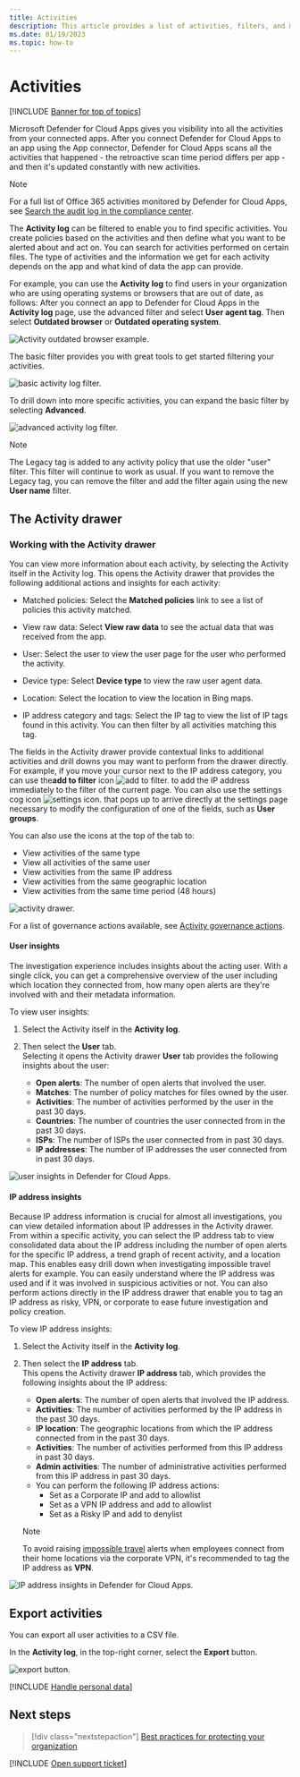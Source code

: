 ```yaml
---
title: Activities 
description: This article provides a list of activities, filters, and match parameters that can be applied to activity policies.
ms.date: 01/19/2023
ms.topic: how-to
---
```

# Activities

[!INCLUDE [Banner for top of topics](includes/banner.md)]

Microsoft Defender for Cloud Apps gives you visibility into all the activities from your connected apps. After you connect Defender for Cloud Apps to an app using the App connector, Defender for Cloud Apps scans all the activities that happened - the retroactive scan time period differs per app - and then it's updated constantly with new activities.

> [!NOTE]
> For a full list of Office 365 activities monitored by Defender for Cloud Apps, see [Search the audit log in the compliance center](/microsoft-365/compliance/search-the-audit-log-in-security-and-compliance#audited-activities).

The **Activity log** can be filtered to enable you to find specific activities. You create policies based on the activities and then define what you want to be alerted about and act on. You can search for activities performed on certain files. The type of activities and the information we get for each activity depends on the app and what kind of data the app can provide.

For example, you can use the **Activity log** to find users in your organization who are using operating systems or browsers that are out of date, as follows:
After you connect an app to Defender for Cloud Apps in the **Activity log** page, use the advanced filter and select **User agent tag**. Then select **Outdated browser** or **Outdated operating system**.

![Activity outdated browser example.](media/activity-example-outdated.png)

The basic filter provides you with great tools to get started filtering your activities.

![basic activity log filter.](media/activity-log-filter-basic.png)

To drill down into more specific activities, you can expand the basic filter by selecting **Advanced**.

![advanced activity log filter.](media/activity-log-filter-advanced.png)

> [!NOTE]
> The Legacy tag is added to any activity policy that use the older "user" filter. This filter will continue to work as usual. If you want to remove the Legacy tag, you can remove the filter and add the filter again using the new **User name** filter.

## The Activity drawer

### Working with the Activity drawer

You can view more information about each activity, by selecting the Activity itself in the Activity log. This opens the Activity drawer that provides the following additional actions and insights for each activity:

- Matched policies: Select the **Matched policies** link to see a list of policies this activity matched.

- View raw data: Select **View raw data** to see the actual data that was received from the app.

- User: Select the user to view the user page for the user who performed the activity.

- Device type: Select **Device type** to view the raw user agent data.

- Location: Select the location to view the location in Bing maps.

- IP address category and tags: Select the IP tag to view the list of IP tags found in this activity. You can then filter by all activities matching this tag.

The fields in the Activity drawer provide contextual links to additional activities and drill downs you may want to perform from the drawer directly. For example, if you move your cursor next to the IP address category, you can use the**add to filter** icon ![add to filter.](media/add-to-filter-icon.png) to add the IP address immediately to the filter of the current page. You can also use the settings cog icon ![settings icon.](media/contextual-settings-icon.png) that pops up to arrive directly at the settings page necessary to modify the configuration of one of the fields, such as **User groups**.

You can also use the icons at the top of the tab to:

- View activities of the same type
- View all activities of the same user
- View activities from the same IP address
- View activities from the same geographic location
- View activities from the same time period (48 hours)

![activity drawer.](media/activity-drawer.png "activity drawer")

For a list of governance actions available, see [Activity governance actions](governance-actions.md#activity-governance-actions).

#### User insights

The investigation experience includes insights about the acting user. With a single click, you can get a comprehensive overview of the user including which location they connected from, how many open alerts are they're involved with and their metadata information.

To view user insights:

1. Select the Activity itself in the **Activity log**.

2. Then select the **User** tab.  
Selecting it opens the Activity drawer **User** tab provides the following insights about the user:
    - **Open alerts**: The number of open alerts that involved the user.
    - **Matches**: The number of policy matches for files owned by the user.
    - **Activities**: The number of activities performed by the user in the past 30 days.
    - **Countries**: The number of countries the user connected from in the past 30 days.
    - **ISPs**: The number of ISPs the user connected from in past 30 days.
    - **IP addresses**: The number of IP addresses the user connected from in past 30 days.

![user insights in Defender for Cloud Apps.](media/user-insights.png)

#### IP address insights

Because IP address information is crucial for almost all investigations, you can view detailed information about IP addresses in the Activity drawer. From within a specific activity, you can select the IP address tab to view consolidated data about the IP address including the number of open alerts for the specific IP address, a trend graph of recent activity, and a location map. This enables easy drill down when investigating impossible travel alerts for example. You can easily understand where the IP address was used and if it was involved in suspicious activities or not. You can also perform actions directly in the IP address drawer that enable you to tag an IP address as risky, VPN, or corporate to ease future investigation and policy creation.

To view IP address insights:

1. Select the Activity itself in the **Activity log**.

2. Then select the **IP address** tab.  
This opens the Activity drawer **IP address** tab, which provides the following insights about the IP address:
    - **Open alerts**: The number of open alerts that involved the IP address.
    - **Activities**: The number of activities performed by the IP address in the past 30 days.
    - **IP location**: The geographic locations from which the IP address connected from in the past 30 days.
    - **Activities**: The number of activities performed from this IP address in past 30 days.
    - **Admin activities**: The number of administrative activities performed from this IP address in past 30 days.
    - You can perform the following IP address actions:
        - Set as a Corporate IP and add to allowlist
        - Set as a VPN IP address and add to allowlist
        - Set as a Risky IP and add to denylist

   >[!NOTE]
   > To avoid raising [impossible travel](anomaly-detection-policy.md#impossible-travel) alerts when employees connect from their home locations via the corporate VPN, it's recommended to tag the IP address as **VPN**.

![IP address insights in Defender for Cloud Apps.](media/ip-address-insights.png)

## Export activities

You can export all user activities to a CSV file.

In the **Activity log**, in the top-right corner, select the **Export** button.

![export button.](media/export-button.png)

[!INCLUDE [Handle personal data](../includes/gdpr-intro-sentence.md)]

## Next steps

> [!div class="nextstepaction"]
> [Best practices for protecting your organization](best-practices.md)

[!INCLUDE [Open support ticket](includes/support.md)]
